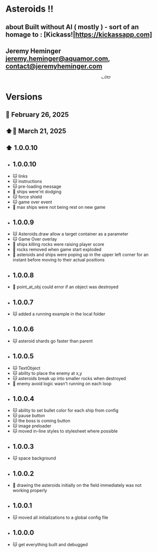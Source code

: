# Asteroids !!
## about Built without AI ( mostly ) - sort of an homage to : [Kickass!|https://kickassapp.com]
## Jeremy Heminger <jeremy.heminger@aquamor.com>, <contact@jeremyheminger.com>

                                                ᓚᘏᗢ

# Versions

## 📅 February 26, 2025
## ⬆️📅 March 21, 2025
## ⬆️ 1.0.0.10

* ## 1.0.0.10
*   🐱 links
*   🐱 instructions
*   🐱 pre-loading message
*   🐞 ships were'nt dodging
*   🐱 force shield
*   🐱 game over event
*   🐞 max ships were not being rest on new game
* ## 1.0.0.9
*   🐱 Asteroids.draw allow a target container as a parameter
*   🐱 Game Over overlay
*   🐞 ships killing rocks were raising player score 
*   🐞 rocks removed when game start exploded
*   🐞 asteroids and ships were poping up in the upper left corner for an instant before moving to their actual positions
* ## 1.0.0.8
*   🐞 point_at_obj could error if an object was destroyed
* ## 1.0.0.7
*   🐱 added a running example in the local folder
* ## 1.0.0.6
*   🐱 asteroid shards go faster than parent 
* ## 1.0.0.5
*   🐱 TextObject 
*   🐱 ability to place the enemy at x,y
*   🐱 asteroids break up into smaller rocks when destroyed
*   🐞 enemy avoid logic wasn't running on each loop 
* ## 1.0.0.4
*   🐱 ability to set bullet color for each ship from config
*   🐱 pause button
*   🐱 the boss is coming button
*   🐱 image preloader
*   🐱 moved in-line styles to stylesheet where possible
* ## 1.0.0.3
*   🐱 space background
* ## 1.0.0.2
*   🐞 drawing the asteroids initially on the field immediately was not working properly
* ## 1.0.0.1
*   🐱 moved all initializations to a global config file
* ## 1.0.0.0
*   🐱 get everything built and debugged
